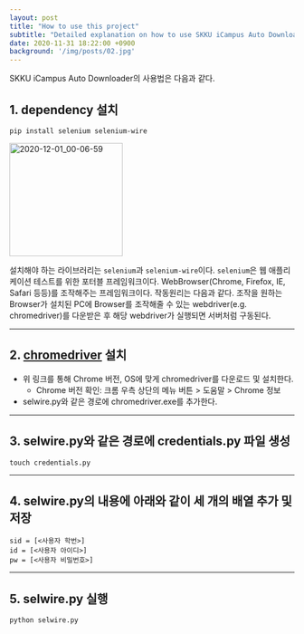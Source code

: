 ```yaml
---
layout: post
title: "How to use this project"
subtitle: "Detailed explanation on how to use SKKU iCampus Auto Downloader"
date: 2020-11-31 18:22:00 +0900
background: '/img/posts/02.jpg'
---
```


SKKU iCampus Auto Downloader의 사용법은 다음과 같다.


## 1. dependency 설치
    pip install selenium selenium-wire

<img width="200" alt="2020-12-01_00-06-59" src="https://user-images.githubusercontent.com/39164907/100626467-3218c980-3369-11eb-9c05-8e18a1546120.png">


설치해야 하는 라이브러리는 `selenium`과 `selenium-wire`이다. `selenium`은 웹 애플리케이션 테스트를 위한 포터블 프레임워크이다. WebBrowser(Chrome, Firefox, IE, Safari 등등)를 조작해주는 프레임워크이다. 작동원리는 다음과 같다. 조작을 원하는 Browser가 설치된 PC에 Browser를 조작해줄 수 있는 webdriver(e.g. chromedriver)를 다운받은 후 해당 webdriver가 실행되면 서버처럼 구동된다.

------------------------


## 2. [chromedriver](https://chromedriver.chromium.org/downloads) 설치
   - 위 링크를 통해 Chrome 버전, OS에 맞게 chromedriver를 다운로드 및 설치한다.
     - Chrome 버전 확인: 크롬 우측 상단의 메뉴 버튼 > 도움말 > Chrome 정보
   - selwire.py와 같은 경로에 chromedriver.exe를 추가한다.

------------------------   

## 3. selwire.py와 같은 경로에 credentials.py 파일 생성
    touch credentials.py
    
------------------------

## 4. selwire.py의 내용에 아래와 같이 세 개의 배열 추가 및 저장  
    sid = [<사용자 학번>]
    id = [<사용자 아이디>]
    pw = [<사용자 비밀번호>]

------------------------

## 5. selwire.py 실행
    python selwire.py
